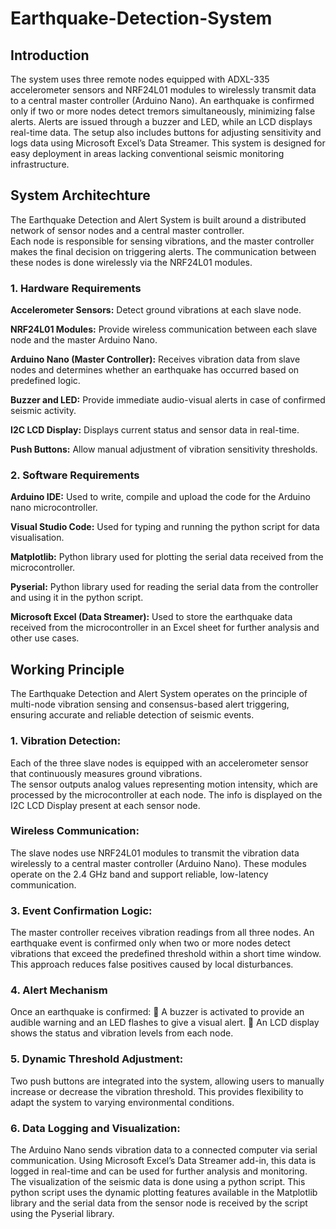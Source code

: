 # Earthquake-Detection-System
## Introduction
The system uses three remote nodes equipped with ADXL-335 accelerometer sensors and 
NRF24L01 modules to wirelessly transmit data to a central master controller (Arduino Nano). 
An earthquake is confirmed only if two or more nodes detect tremors simultaneously, 
minimizing false alerts. Alerts are issued through a buzzer and LED, while an LCD displays 
real-time data. The setup also includes buttons for adjusting sensitivity and logs data using 
Microsoft Excel’s Data Streamer. This system is designed for easy deployment in areas 
lacking conventional seismic monitoring infrastructure.
## System Architechture
The Earthquake Detection and Alert System is built around a distributed network of sensor 
nodes and a central master controller.  
Each node is responsible for sensing vibrations, and the master controller makes the final 
decision on triggering alerts. The communication between these nodes is done wirelessly via 
the NRF24L01 modules. 
### 1. Hardware Requirements
**Accelerometer Sensors:** Detect ground vibrations at each slave node.

**NRF24L01 Modules:** Provide wireless communication between each slave node and the 
master Arduino Nano.

**Arduino Nano (Master Controller):** Receives vibration data from slave nodes and 
determines whether an earthquake has occurred based on predefined logic. 

**Buzzer and LED:** Provide immediate audio-visual alerts in case of confirmed seismic activity. 

**I2C LCD Display:** Displays current status and sensor data in real-time. 

**Push Buttons:** Allow manual adjustment of vibration sensitivity thresholds.

### 2. Software Requirements
**Arduino IDE:** Used to write, compile and upload the code for the Arduino nano 
microcontroller. 

**Visual Studio Code:** Used for typing and running the python script for data visualisation. 

**Matplotlib:** Python library used for plotting the serial data received from the microcontroller. 

**Pyserial:** Python library used for reading the serial data from the controller and using it in the 
python script.   

**Microsoft Excel (Data Streamer):** Used to store the earthquake data received from the 
microcontroller in an Excel sheet for further analysis and other use cases. 

## Working Principle
The Earthquake Detection and Alert System operates on the principle of multi-node vibration 
sensing and consensus-based alert triggering, ensuring accurate and reliable detection of 
seismic events. 
### 1. Vibration Detection: 
Each of the three slave nodes is equipped with an accelerometer sensor that continuously 
measures ground vibrations.  
The sensor outputs analog values representing motion intensity, which are processed by the 
microcontroller at each node. The info is displayed on the I2C LCD Display present at each 
sensor node. 
### Wireless Communication: 
The slave nodes use NRF24L01 modules to transmit the vibration data wirelessly to a central 
master controller (Arduino Nano). These modules operate on the 2.4 GHz band and support 
reliable, low-latency communication. 
### 3. Event Confirmation Logic: 
The master controller receives vibration readings from all three nodes. An earthquake event is 
confirmed only when two or more nodes detect vibrations that exceed the predefined 
threshold within a short time window. This approach reduces false positives caused by local 
disturbances. 
### 4. Alert Mechanism 
Once an earthquake is confirmed: 
 A buzzer is activated to provide an audible warning and an LED flashes to give a visual 
alert. 
 An LCD display shows the status and vibration levels from each node. 
### 5. Dynamic Threshold Adjustment: 
Two push buttons are integrated into the system, allowing users to manually increase or 
decrease the vibration threshold. This provides flexibility to adapt the system to varying 
environmental conditions. 
### 6. Data Logging and Visualization: 
The Arduino Nano sends vibration data to a connected computer via serial communication. 
Using Microsoft Excel’s Data Streamer add-in, this data is logged in real-time and can be 
used for further analysis and monitoring. 
The visualization of the seismic data is done using a python script. This python script uses the 
dynamic plotting features available in the Matplotlib library and the serial data from the 
sensor node is received by the script using the Pyserial library. 
